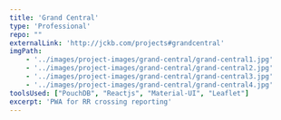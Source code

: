 ```yaml
---
title: 'Grand Central'
type: 'Professional'
repo: ""
externalLink: 'http://jckb.com/projects#grandcentral'
imgPath: 
    - '../images/project-images/grand-central/grand-central1.jpg'
    - '../images/project-images/grand-central/grand-central2.jpg'
    - '../images/project-images/grand-central/grand-central3.jpg'
    - '../images/project-images/grand-central/grand-central4.jpg'
toolsUsed: ["PouchDB", "Reactjs", "Material-UI", "Leaflet"]
excerpt: 'PWA for RR crossing reporting'
---
```

